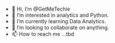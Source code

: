 - 👋 Hi, I’m @GetMeTechie
- 👀 I’m interested in analytics and Python.
- 🌱 I’m currently learning Data Analytics.
- 💞️ I’m looking to collaborate on anything.
- 📫 How to reach me ...tbd

<!---
GetMeTechy/GetMeTechy is a ✨ special ✨ repository because its `README.md` (this file) appears on your GitHub profile.
You can click the Preview link to take a look at your changes.
--->
